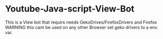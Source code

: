 # Youtube-Java-script-View-Bot
This is a View bot that requirs needs GekoDrives/FirefoxDrivers and Firefox 
WARNING this cant be used on any other Browser
set geko drivers to a env. var.
